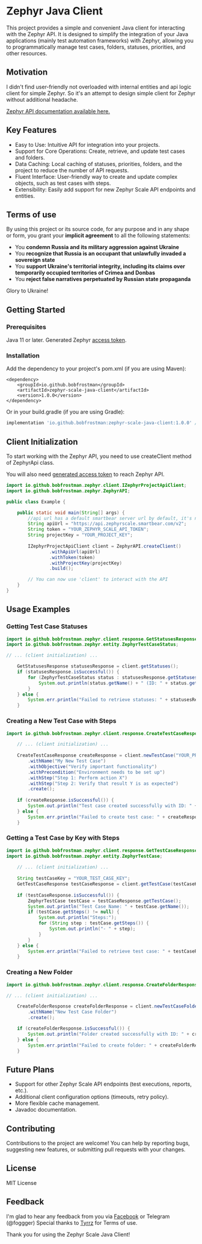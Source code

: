 # Zephyr Java Client
This project provides a simple and convenient Java client for interacting with the Zephyr API.
It is designed to simplify the integration of your Java applications (mainly test automation frameworks) with Zephyr, allowing you to programmatically manage test cases, folders, statuses, priorities, and other resources.

## Motivation
I didn't find user-friendly not overloaded with internal entities and api logic client for simple Zephyr.
So it's an attempt to design simple client for Zephyr without additional headache. 

[Zephyr API documentation available here.](https://support.smartbear.com/zephyr-scale-cloud/api-docs/#section/Authentication/Generate-a-Key)

## Key Features
- Easy to Use: Intuitive API for integration into your projects.
- Support for Core Operations: Create, retrieve, and update test cases and folders.
- Data Caching: Local caching of statuses, priorities, folders, and the project to reduce the number of API requests.
- Fluent Interface: User-friendly way to create and update complex objects, such as test cases with steps.
- Extensibility: Easily add support for new Zephyr Scale API endpoints and entities.

## Terms of use
By using this project or its source code, for any purpose and in any shape or form, you grant your **implicit agreement** to all the following statements:

- You **condemn Russia and its military aggression against Ukraine**
- You **recognize that Russia is an occupant that unlawfully invaded a sovereign state**
- You **support Ukraine's territorial integrity, including its claims over temporarily occupied territories of Crimea and Donbas**
- You **reject false narratives perpetuated by Russian state propaganda**

Glory to Ukraine!

## Getting Started

### Prerequisites
Java 11 or later.
Generated Zephyr [access token](https://support.smartbear.com/zephyr/docs/en/rest-api/api-access-tokens-management.html).

### Installation
Add the dependency to your project's pom.xml (if you are using Maven):

```maven
<dependency>
    <groupId>io.github.bobfrostman</groupId>
    <artifactId>zephyr-scale-java-client</artifactId>
    <version>1.0.0</version>
</dependency>
```
Or in your build.gradle (if you are using Gradle):
```gradle
implementation 'io.github.bobfrostman:zephyr-scale-java-client:1.0.0' // Replace with the actual version
```

## Client Initialization
To start working with the Zephyr API, you need to use createClient method of ZephyrApi class.

You will also need [generated access token](https://support.smartbear.com/zephyr/docs/en/rest-api/api-access-tokens-management.html) to reach Zephyr API.
```java
import io.github.bobfrostman.zephyr.client.IZephyrProjectApiClient;
import io.github.bobfrostman.zephyr.ZephyrAPI;

public class Example {

    public static void main(String[] args) {
        //api url has a default smartbear server url by default, it's not required to specify for builder
        String apiUrl = "https://api.zephyrscale.smartbear.com/v2"; 
        String token = "YOUR_ZEPHYR_SCALE_API_TOKEN";
        String projectKey = "YOUR_PROJECT_KEY";
    
        IZephyrProjectApiClient client = ZephyrAPI.createClient()
                .withApiUrl(apiUrl)
                .withToken(token)
                .withProjectKey(projectKey)
                .build();

        // You can now use 'client' to interact with the API
    }
}
```
## Usage Examples
### Getting Test Case Statuses
```java
import io.github.bobfrostman.zephyr.client.response.GetStatusesResponse;
import io.github.bobfrostman.zephyr.entity.ZephyrTestCaseStatus;

// ... (client initialization) ...

    GetStatusesResponse statusesResponse = client.getStatuses();
    if (statusesResponse.isSuccessful()) {
        for (ZephyrTestCaseStatus status : statusesResponse.getStatuses()) {
            System.out.println(status.getName() + " (ID: " + status.getId() + ")");
        }
    } else {
        System.err.println("Failed to retrieve statuses: " + statusesResponse.getErrorMessage());
    }
```

### Creating a New Test Case with Steps
```java
import io.github.bobfrostman.zephyr.client.response.CreateTestCaseResponse;

    // ... (client initialization) ...
    
    CreateTestCaseResponse createResponse = client.newTestCase("YOUR_PROJECT_KEY")
        .withName("My New Test Case")
        .withObjective("Verify important functionality")
        .withPrecondition("Environment needs to be set up")
        .withStep("Step 1: Perform action X")
        .withStep("Step 2: Verify that result Y is as expected")
        .create();
        
    if (createResponse.isSuccessful()) {
        System.out.println("Test case created successfully with ID: " + createResponse.getCreatedTestCase().getKey());
    } else {
        System.err.println("Failed to create test case: " + createResponse.getErrorMessage());
    }
```

### Getting a Test Case by Key with Steps
```java
import io.github.bobfrostman.zephyr.client.response.GetTestCaseResponse;
import io.github.bobfrostman.zephyr.entity.ZephyrTestCase;
    
    // ... (client initialization) ...
    
    String testCaseKey = "YOUR_TEST_CASE_KEY";
    GetTestCaseResponse testCaseResponse = client.getTestCase(testCaseKey, true);
    
    if (testCaseResponse.isSuccessful()) {
        ZephyrTestCase testCase = testCaseResponse.getTestCase();
        System.out.println("Test Case Name: " + testCase.getName());
        if (testCase.getSteps() != null) {
            System.out.println("Steps:");
            for (String step : testCase.getSteps()) {
                System.out.println("- " + step);
            }
        }
    } else {
        System.err.println("Failed to retrieve test case: " + testCaseResponse.getErrorMessage());
    }
```

### Creating a New Folder
```java
import io.github.bobfrostman.zephyr.client.response.CreateFolderResponse;

// ... (client initialization) ...

    CreateFolderResponse createFolderResponse = client.newTestCaseFolder()
        .withName("New Test Case Folder")
        .create();

    if (createFolderResponse.isSuccessful()) {
        System.out.println("Folder created successfully with ID: " + createFolderResponse.getCreatedFolder().getId());
    } else {
        System.err.println("Failed to create folder: " + createFolderResponse.getErrorMessage());
    }
```
## Future Plans
- Support for other Zephyr Scale API endpoints (test executions, reports, etc.).
- Additional client configuration options (timeouts, retry policy).
- More flexible cache management.
- Javadoc documentation.

## Contributing
Contributions to the project are welcome! You can help by reporting bugs, suggesting new features, or submitting pull requests with your changes.

## License
MIT License

## Feedback
I'm glad to hear any feedback from you via [Facebook](https://www.facebook.com/maksym.zaverukha.37) or Telegram (@foggger)
Special thanks to [Tyrrz](https://github.com/Tyrrrz) for Terms of use.

Thank you for using the Zephyr Scale Java Client!